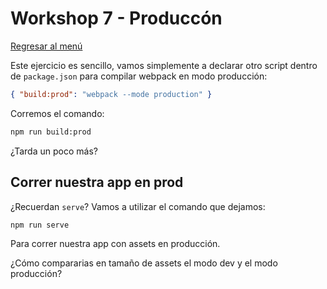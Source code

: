 # Workshop 7 - Produccón

[Regresar al menú](./README.md)

Este ejercicio es sencillo, vamos simplemente a declarar otro script dentro de `package.json` para compilar webpack en modo producción:

```json
{ "build:prod": "webpack --mode production" }
```

Corremos el comando:

```sh
npm run build:prod
```

¿Tarda un poco más?

## Correr nuestra app en prod

¿Recuerdan `serve`? Vamos a utilizar el comando que dejamos:

```sh
npm run serve
```

Para correr nuestra app con assets en producción.

¿Cómo compararias en tamaño de assets el modo dev y el modo producción?
